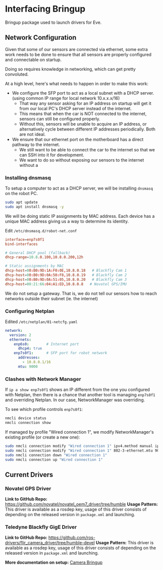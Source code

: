 # Interfacing Bringup

Bringup package used to launch drivers for Eve.

## Network Configuration
Given that some of our sensors are connected via ethernet, some extra work needs to be done to ensure that all sensors are properly configured and connectable on startup.

Doing so requires knowledge in networking, which can get pretty convoluted.

At a high level, here's what needs to happen in order to make this work:
- We configure the SFP port to act as a local subnet with a DHCP server. (using common IP range for local network 10.x.x.x/16) 
  - That way any sensor asking for an IP address on startup will get it from our local PC's DHCP server instead of the internet.
  - This means that when the car is NOT connected to the internet, sensors can still be configured properly.
  - Without this, sensors will be unable to acquire an IP address, or alternatively cycle between different IP addresses periodically. Both are not ideal.
- We ensure that our ethernet port on the motherboard has a direct pathway to the internet.
  - We still want to be able to connect the car to the internet so that we can SSH into it for development.
  - We want to do so without exposing our sensors to the internet without a 

### Installing dnsmasq
To setup a computer to act as a DHCP server, we will be installing `dnsmasq` on the robot PC.

```bash
sudo apt update
sudo apt install dnsmasq -y
```

We will be doing static IP assignments by MAC address. Each device has a unique MAC address giving us a way to determine its identity.

Edit `/etc/dnsmasq.d/robot-net.conf`
```conf
interface=enp7s0f1
bind-interfaces

# General DHCP pool (fallback)
dhcp-range=10.8.0.100,10.8.0.200,12h

# Static assignments by MAC
dhcp-host=00:B0:9D:1A:F0:0E,10.8.0.18   # Blackfly Cam 1
dhcp-host=00:B0:9D:0A:50:F8,10.8.0.19   # Blackfly Cam 2
dhcp-host=00:B0:9D:0A:51:05,10.8.0.20   # Blackfly Cam 3
dhcp-host=00:21:66:04:A1:ED,10.8.0.8   # Novatel GPS/IMU
```

We do not setup a gateway. That is, we do not tell our sensors how to reach networks outside their subnet (ie. the internet)

### Configuring Netplan
Edited `/etc/netplan/01-netcfg.yaml`
```yaml
network:
  version: 2
  ethernets:
    enp6s0:        # Internet port
      dhcp4: true
    enp7s0f1:      # SFP port for robot network
      addresses:
        - 10.8.0.1/16
      mtu: 9000
```

### Clashes with Network Manager
If `ip a show enp7s0f1` shows an IP different from the one you configured with Netplan, then there is a chance that another tool is managing `enp7s0f1` and overriding Netplan. In our case, NetworkManager was overriding.

To see which profile controls `enp7s0f1`:
```bash
nmcli device status
nmcli connection show
```

If managed by profile "Wired connection 1", we modify NetworkManager's existing profile (or create a new one):
```bash
sudo nmcli connection modify "Wired connection 1" ipv4.method manual ipv4.addresses 10.8.0.1/16
sudo nmcli connection modify "Wired connection 1" 802-3-ethernet.mtu 9000
sudo nmcli connection down "Wired connection 1"
sudo nmcli connection up "Wired connection 1"
```

## Current Drivers

### Novatel GPS Driver
**Link to GitHub Repo:** https://github.com/novatel/novatel_oem7_driver/tree/humble
**Usage Pattern:** This driver is available as a rosdep key, usage of this driver consists of depending on the released version in `package.xml` and launching.

### Teledyne Blackfly GigE Driver
**Link to GitHub Repo:** https://github.com/ros-drivers/flir_camera_driver/tree/humble-devel
**Usage Pattern:** This driver is available as a rosdep key, usage of this driver consists of depending on the released version in `package.xml` and launching.

**More documentation on setup:** [Camera Bringup](../sensor_interfacing/camera_bringup.md)